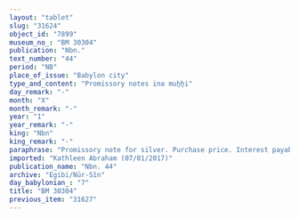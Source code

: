 ```yaml
---
layout: "tablet"
slug: "31624"
object_id: "7899"
museum_no_: "BM 30304"
publication: "Nbn."
text_number: "44"
period: "NB"
place_of_issue: "Babylon city"
type_and_content: "Promissory notes ina muẖẖi"
day_remark: "-"
month: "X"
month_remark: "-"
year: "1"
year_remark: "-"
king: "Nbn"
king_remark: "-"
paraphrase: "Promissory note for silver. Purchase price. Interest payable on deposit.<br /> <strong><sup>f</sup>A </strong>sold a house from her dowry to <strong>D</strong>, a royal clerk (<em>sepīru &scaron;a &scaron;arri</em>), and 5 minas and 2 shekels of silver of the purchase price had still not been paid to her. The buyer had deposited this amount of silver with <strong>B</strong> who already gave the seller and her son (<strong>C</strong>) part of it, keeping the remainder (1 mina of silver) in deposit. <strong>B</strong> should pay 2/3 minas of silver to the seller and her son as interest on the silver that is still with him. In the past he transferred 1/2 minas [and 2 shekels] and paid interest on 1 1/2 minas 2 shekels till the end of Ṭebēt (X). Cf. BM31151 (= Nrgl 60).<br /> &nbsp;<br /> <strong><sup>f</sup>A </strong>= <sup>f</sup>Gugūa/Zākiru//I&scaron;inu; <strong>C </strong>= Ea-zēru-ibni/Bēl-zēru-lī&scaron;ir//Egibi, son of <strong><sup>f</sup>A</strong>; <strong>B </strong>= Nab&ucirc;-ahhē-iddin/&Scaron;ulāya//Egibi; <strong>D </strong>= Nab&ucirc;-..., royal clerk (<em>sepīru &scaron;a &scaron;arri</em>)&nbsp;"
imported: "Kathleen Abraham (07/01/2017)"
publication_name: "Nbn. 44"
archive: "Egibi/Nūr-Sîn"
day_babylonian_: "7"
title: "BM 30304"
previous_item: "31627"
---
```

